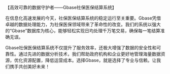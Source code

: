 【高效可靠的数据守护者——Gbase社保医保结算系统】

在信息化高速发展的今天，社保医保结算系统的稳定运行至关重要。Gbase凭借卓越的数据处理能力，为社保医保领域带来了革命性的改变。我们的系统以强大的“Gbase”数据库为核心，能够轻松实现日均处理千万笔交易，确保每一笔结算准确无误。

Gbase社保医保结算系统不仅提升了服务效率，还极大增强了数据的安全性和可靠性。通过先进的数据分析技术，我们帮助政府机构和企业更好地管理海量数据资源，优化资源配置，降低运营成本。选择Gbase，就是选择了专业与信赖。让我们携手共创美好未来！